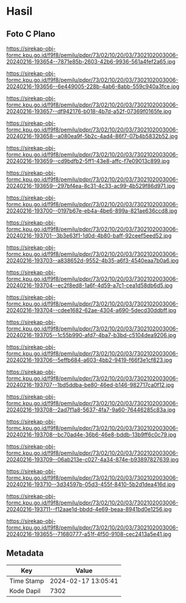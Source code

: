 # Hasil

## Foto C Plano

https://sirekap-obj-formc.kpu.go.id/f9f8/pemilu/pdpr/73/02/10/20/03/7302102003006-20240216-193654--7871e85b-2603-42b6-9936-561a4fef2a65.jpg

https://sirekap-obj-formc.kpu.go.id/f9f8/pemilu/pdpr/73/02/10/20/03/7302102003006-20240216-193656--6e449005-228b-4ab6-8abb-559c940a3fce.jpg

https://sirekap-obj-formc.kpu.go.id/f9f8/pemilu/pdpr/73/02/10/20/03/7302102003006-20240216-193657--df942176-b018-4b7d-a52f-07369f0165fe.jpg

https://sirekap-obj-formc.kpu.go.id/f9f8/pemilu/pdpr/73/02/10/20/03/7302102003006-20240216-193658--a080ea9f-5b2c-4ad4-86f7-07b4b5832b52.jpg

https://sirekap-obj-formc.kpu.go.id/f9f8/pemilu/pdpr/73/02/10/20/03/7302102003006-20240216-193659--cd9bdfb2-5ff1-43e8-affc-f7e09013c899.jpg

https://sirekap-obj-formc.kpu.go.id/f9f8/pemilu/pdpr/73/02/10/20/03/7302102003006-20240216-193659--297bf4ea-8c31-4c33-ac99-4b529f86d971.jpg

https://sirekap-obj-formc.kpu.go.id/f9f8/pemilu/pdpr/73/02/10/20/03/7302102003006-20240216-193700--0197b67e-eb4a-4be6-899a-821ae636ccd8.jpg

https://sirekap-obj-formc.kpu.go.id/f9f8/pemilu/pdpr/73/02/10/20/03/7302102003006-20240216-193701--3b3e63f1-1d0d-4b80-baff-92ceef5eed52.jpg

https://sirekap-obj-formc.kpu.go.id/f9f8/pemilu/pdpr/73/02/10/20/03/7302102003006-20240216-193703--a838652d-9552-4b35-a6f3-4540eaa7b0a6.jpg

https://sirekap-obj-formc.kpu.go.id/f9f8/pemilu/pdpr/73/02/10/20/03/7302102003006-20240216-193704--ec2f8ed8-1a6f-4d59-a7c1-cea1d58db6d5.jpg

https://sirekap-obj-formc.kpu.go.id/f9f8/pemilu/pdpr/73/02/10/20/03/7302102003006-20240216-193704--cdee1682-62ae-4304-a690-5decd30ddbff.jpg

https://sirekap-obj-formc.kpu.go.id/f9f8/pemilu/pdpr/73/02/10/20/03/7302102003006-20240216-193705--1c55b990-afd7-4ba7-b3bd-c5104dea9206.jpg

https://sirekap-obj-formc.kpu.go.id/f9f8/pemilu/pdpr/73/02/10/20/03/7302102003006-20240216-193706--5effb684-a603-4bb2-9419-f66f3e1cf823.jpg

https://sirekap-obj-formc.kpu.go.id/f9f8/pemilu/pdpr/73/02/10/20/03/7302102003006-20240216-193707--1bd5ddba-be80-46ed-b146-982717ca0f12.jpg

https://sirekap-obj-formc.kpu.go.id/f9f8/pemilu/pdpr/73/02/10/20/03/7302102003006-20240216-193708--2ad7f1a8-5637-4fa7-9a60-76446285c83a.jpg

https://sirekap-obj-formc.kpu.go.id/f9f8/pemilu/pdpr/73/02/10/20/03/7302102003006-20240216-193708--bc70ad4e-36b6-46e8-bddb-13b9ff6c0c79.jpg

https://sirekap-obj-formc.kpu.go.id/f9f8/pemilu/pdpr/73/02/10/20/03/7302102003006-20240216-193709--06ab213e-c027-4a34-874e-b93897827639.jpg

https://sirekap-obj-formc.kpu.go.id/f9f8/pemilu/pdpr/73/02/10/20/03/7302102003006-20240216-193710--3d34597b-05d3-455f-8410-5b2d1dea416d.jpg

https://sirekap-obj-formc.kpu.go.id/f9f8/pemilu/pdpr/73/02/10/20/03/7302102003006-20240216-193711--f12aae1d-bbdd-4e69-beaa-8941bd0e1256.jpg

https://sirekap-obj-formc.kpu.go.id/f9f8/pemilu/pdpr/73/02/10/20/03/7302102003006-20240216-193655--71680777-a51f-4f50-9108-cec2413a5e41.jpg


## Metadata

| Key        | Value               |
| ---------- | ------------------- |
| Time Stamp | 2024-02-17 13:05:41 |
| Kode Dapil | 7302                |



